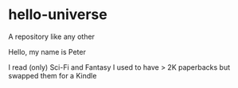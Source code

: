 # hello-universe
A repository like any other

Hello, my name is Peter

I read (only) Sci-Fi and Fantasy
I used to have > 2K paperbacks but swapped them for a Kindle
